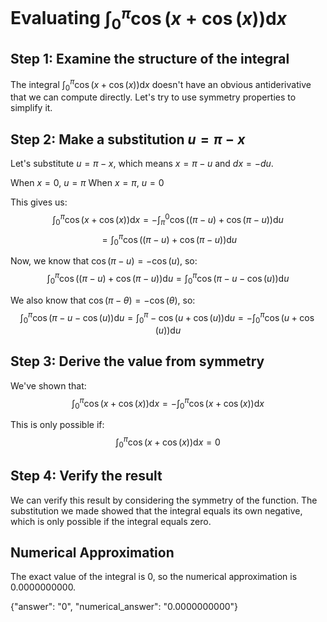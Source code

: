 # Evaluating $\int_0^\pi\cos(x+\cos(x))\mathrm{d}x$

## Step 1: Examine the structure of the integral

The integral $\int_0^\pi\cos(x+\cos(x))\mathrm{d}x$ doesn't have an obvious antiderivative that we can compute directly. Let's try to use symmetry properties to simplify it.

## Step 2: Make a substitution $u = \pi - x$

Let's substitute $u = \pi - x$, which means $x = \pi - u$ and $dx = -du$.

When $x = 0$, $u = \pi$
When $x = \pi$, $u = 0$

This gives us:
$$\int_0^\pi\cos(x+\cos(x))\mathrm{d}x = -\int_\pi^0\cos((\pi-u)+\cos(\pi-u))\mathrm{d}u$$
$$= \int_0^\pi\cos((\pi-u)+\cos(\pi-u))\mathrm{d}u$$

Now, we know that $\cos(\pi-u) = -\cos(u)$, so:
$$\int_0^\pi\cos((\pi-u)+\cos(\pi-u))\mathrm{d}u = \int_0^\pi\cos(\pi-u-\cos(u))\mathrm{d}u$$

We also know that $\cos(\pi-\theta) = -\cos(\theta)$, so:
$$\int_0^\pi\cos(\pi-u-\cos(u))\mathrm{d}u = \int_0^\pi-\cos(u+\cos(u))\mathrm{d}u = -\int_0^\pi\cos(u+\cos(u))\mathrm{d}u$$

## Step 3: Derive the value from symmetry

We've shown that:
$$\int_0^\pi\cos(x+\cos(x))\mathrm{d}x = -\int_0^\pi\cos(x+\cos(x))\mathrm{d}x$$

This is only possible if:
$$\int_0^\pi\cos(x+\cos(x))\mathrm{d}x = 0$$

## Step 4: Verify the result

We can verify this result by considering the symmetry of the function. The substitution we made showed that the integral equals its own negative, which is only possible if the integral equals zero.

## Numerical Approximation
The exact value of the integral is 0, so the numerical approximation is 0.0000000000.

{"answer": "0", "numerical_answer": "0.0000000000"}